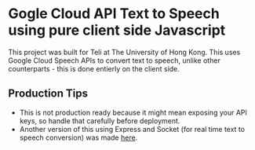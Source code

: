 # Gogle Cloud API Text to Speech using pure client side Javascript
This project was built for Teli at The University of Hong Kong. This uses Google Cloud Speech APIs to convert text to speech, unlike other counterparts - this is done entierly on the client side.

## Production Tips
- This is not production ready because it might mean exposing your API keys, so handle that carefully before deployment.
- Another version of this using Express and Socket (for real time text to speech conversion) was made [here](https://github.com/brahmnoor/TextToSpeech "here"). 
